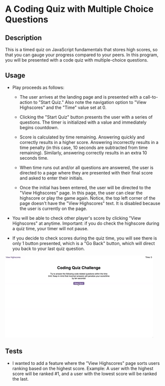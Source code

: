 # A Coding Quiz with Multiple Choice Questions

## Description

This is a timed quiz on JavaScript fundamentals that stores high scores, so that you can gauge your progress compared to your peers. In this program, you will be presented with a code quiz with multiple-choice questions.

## Usage

* Play proceeds as follows:

  * The user arrives at the landing page and is presented with a call-to-action to "Start Quiz." Also note the navigation option to "View Highscores" and the "Time" value set at 0.

  * Clicking the "Start Quiz" button presents the user with a series of questions. The timer is initialized with a value and immediately begins countdown.

  * Score is calculated by time remaining. Answering quickly and correctly results in a higher score. Answering incorrectly results in a time penalty (in this case, 10 seconds are subtracted from time remaining). Similarly, answering correctly results in an extra 10 seconds time.

  * When time runs out and/or all questions are answered, the user is directed to a page where they are presented with their final score and asked to enter their initials. 

  * Once the initial has been entered, the user will be directed to the "View Highscores" page. In this page, the user can clear the highscore or play the game again. Notice, the top left corner of the page doesn't have the "View Highscores" text. It is disabled because the user is currently on the page.

* You will be able to check other player's score by clicking "View Highscores" at anytime. Important: if you do check the highscore during a quiz time, your timer will not pause.

* If you decide to check scores during the quiz time, you will see there is only 1 button presented, which is a "Go Back" button, which will direct you back to your last quiz question.

![Quiz Demo](./Assets/Quiz-Demo.gif)

## Tests

* I wanted to add a feature where the "View Highscores" page sorts users ranking based on the highest score. Example: A user with the highest score will be ranked #1, and a user with the lowest score will be ranked the last.